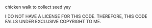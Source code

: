 chicken walk to collect seed yay

I DO NOT HAVE A LICENSE FOR THIS CODE. THEREFORE, THIS CODE FALLS UNDER EXCLUSIVE COPYRIGHT TO ME.

